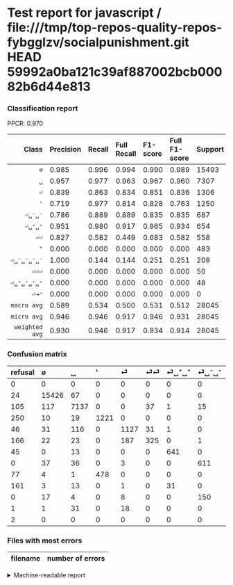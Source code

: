 # Test report for javascript / file:///tmp/top-repos-quality-repos-fybgglzv/socialpunishment.git HEAD 59992a0ba121c39af887002bcb00082b6d44e813

### Classification report

PPCR: 0.970

| Class | Precision | Recall | Full Recall | F1-score | Full F1-score | Support | Full Support | PPCR |
|------:|:----------|:-------|:------------|:---------|:---------|:--------|:-------------|:-----|
| `∅` | 0.985| 0.996| 0.994| 0.990| 0.989| 15493| 15517| 0.998 |
| `␣` | 0.957| 0.977| 0.963| 0.967| 0.960| 7307| 7412| 0.986 |
| `⏎` | 0.839| 0.863| 0.834| 0.851| 0.836| 1306| 1352| 0.966 |
| `'` | 0.719| 0.977| 0.814| 0.828| 0.763| 1250| 1500| 0.833 |
| `⏎␣⁻␣⁻` | 0.786| 0.889| 0.889| 0.835| 0.835| 687| 687| 1.000 |
| `⏎␣⁺␣⁺` | 0.951| 0.980| 0.917| 0.965| 0.934| 654| 699| 0.936 |
| `⏎⏎` | 0.827| 0.582| 0.449| 0.683| 0.582| 558| 724| 0.771 |
| `"` | 0.000| 0.000| 0.000| 0.000| 0.000| 483| 560| 0.863 |
| `⏎␣⁻␣⁻␣⁻␣⁻` | 1.000| 0.144| 0.144| 0.251| 0.251| 209| 209| 1.000 |
| `⏎⏎⏎` | 0.000| 0.000| 0.000| 0.000| 0.000| 50| 51| 0.980 |
| `⏎␣⁺␣⁺␣⁺␣⁺` | 0.000| 0.000| 0.000| 0.000| 0.000| 48| 209| 0.230 |
| `⏎⇥⁺` | 0.000| 0.000| 0.000| 0.000| 0.000| 0| 2| 0.000 |
| `macro avg` | 0.589| 0.534| 0.500| 0.531| 0.512| 28045| 28922| 0.970 |
| `micro avg` | 0.946| 0.946| 0.917| 0.946| 0.931| 28045| 28922| 0.970 |
| `weighted avg` | 0.930| 0.946| 0.917| 0.934| 0.914| 28045| 28922| 0.970 |

### Confusion matrix

|refusal|  ∅| ␣| '| ⏎| ⏎⏎| ⏎␣⁺␣⁺| ⏎␣⁻␣⁻| "| ⏎␣⁺␣⁺␣⁺␣⁺| ⏎␣⁻␣⁻␣⁻␣⁻| ⏎⏎⏎| ⏎⇥⁺| 
|:---|:---|:---|:---|:---|:---|:---|:---|:---|:---|:---|:---|:---|
|0 |0 |0 |0 |0 |0 |0 |0 |0 |0 |0 |0 |0 |
|24 |15426 |67 |0 |0 |0 |0 |0 |0 |0 |0 |0 |0 |
|105 |117 |7137 |0 |0 |37 |1 |15 |0 |0 |0 |0 |0 |
|250 |10 |19 |1221 |0 |0 |0 |0 |0 |0 |0 |0 |0 |
|46 |31 |116 |0 |1127 |31 |1 |0 |0 |0 |0 |0 |0 |
|166 |22 |23 |0 |187 |325 |0 |1 |0 |0 |0 |0 |0 |
|45 |0 |13 |0 |0 |0 |641 |0 |0 |0 |0 |0 |0 |
|0 |37 |36 |0 |3 |0 |0 |611 |0 |0 |0 |0 |0 |
|77 |4 |1 |478 |0 |0 |0 |0 |0 |0 |0 |0 |0 |
|161 |3 |13 |0 |1 |0 |31 |0 |0 |0 |0 |0 |0 |
|0 |17 |4 |0 |8 |0 |0 |150 |0 |0 |30 |0 |0 |
|1 |1 |31 |0 |18 |0 |0 |0 |0 |0 |0 |0 |0 |
|2 |0 |0 |0 |0 |0 |0 |0 |0 |0 |0 |0 |0 |

### Files with most errors

| filename | number of errors|
|:----:|:-----|

<details>
    <summary>Machine-readable report</summary>
```json
{
  "cl_report": {"\"": {"f1-score": 0.0, "precision": 0.0, "recall": 0.0, "support": 483}, "\u0027": {"f1-score": 0.8280773143438455, "precision": 0.7186580341377281, "recall": 0.9768, "support": 1250}, "macro avg": {"f1-score": 0.530828320517197, "precision": 0.5885687493230063, "recall": 0.5339687283547845, "support": 28045}, "micro avg": {"f1-score": 0.9455517917632377, "precision": 0.9455517917632377, "recall": 0.9455517917632377, "support": 28045}, "weighted avg": {"f1-score": 0.9337492983787246, "precision": 0.9295932558749814, "recall": 0.9455517917632377, "support": 28045}, "\u2205": {"f1-score": 0.9900837585443344, "precision": 0.9845545059994895, "recall": 0.9956754663396372, "support": 15493}, "\u23ce": {"f1-score": 0.850566037735849, "precision": 0.8385416666666666, "recall": 0.8629402756508423, "support": 1306}, "\u23ce\u21e5\u207a": {"f1-score": 0.0, "precision": 0.0, "recall": 0.0, "support": 0}, "\u23ce\u23ce": {"f1-score": 0.683491062039958, "precision": 0.8269720101781171, "recall": 0.5824372759856631, "support": 558}, "\u23ce\u23ce\u23ce": {"f1-score": 0.0, "precision": 0.0, "recall": 0.0, "support": 50}, "\u23ce\u2423\u207a\u2423\u207a": {"f1-score": 0.9653614457831325, "precision": 0.9510385756676558, "recall": 0.9801223241590215, "support": 654}, "\u23ce\u2423\u207a\u2423\u207a\u2423\u207a\u2423\u207a": {"f1-score": 0.0, "precision": 0.0, "recall": 0.0, "support": 48}, "\u23ce\u2423\u207b\u2423\u207b": {"f1-score": 0.8346994535519127, "precision": 0.7863577863577863, "recall": 0.8893740902474527, "support": 687}, "\u23ce\u2423\u207b\u2423\u207b\u2423\u207b\u2423\u207b": {"f1-score": 0.2510460251046025, "precision": 1.0, "recall": 0.14354066985645933, "support": 209}, "\u2423": {"f1-score": 0.9666147491027292, "precision": 0.9567024128686327, "recall": 0.9767346380183386, "support": 7307}},
  "cl_report_full": {"\"": {"f1-score": 0.0, "precision": 0.0, "recall": 0.0, "support": 560}, "\u0027": {"f1-score": 0.7633635511097218, "precision": 0.7186580341377281, "recall": 0.814, "support": 1500}, "macro avg": {"f1-score": 0.5124926720406359, "precision": 0.5885687493230063, "recall": 0.5002872881175217, "support": 28922}, "micro avg": {"f1-score": 0.9309951375357665, "precision": 0.9455517917632377, "recall": 0.9168798838254616, "support": 28922}, "weighted avg": {"f1-score": 0.9142018711967532, "precision": 0.9194674447584799, "recall": 0.9168798838254616, "support": 28922}, "\u2205": {"f1-score": 0.9893217893217893, "precision": 0.9845545059994895, "recall": 0.9941354643294451, "support": 15517}, "\u23ce": {"f1-score": 0.836053412462908, "precision": 0.8385416666666666, "recall": 0.8335798816568047, "support": 1352}, "\u23ce\u21e5\u207a": {"f1-score": 0.0, "precision": 0.0, "recall": 0.0, "support": 2}, "\u23ce\u23ce": {"f1-score": 0.5819158460161146, "precision": 0.8269720101781171, "recall": 0.4488950276243094, "support": 724}, "\u23ce\u23ce\u23ce": {"f1-score": 0.0, "precision": 0.0, "recall": 0.0, "support": 51}, "\u23ce\u2423\u207a\u2423\u207a": {"f1-score": 0.9337217771303714, "precision": 0.9510385756676558, "recall": 0.9170243204577968, "support": 699}, "\u23ce\u2423\u207a\u2423\u207a\u2423\u207a\u2423\u207a": {"f1-score": 0.0, "precision": 0.0, "recall": 0.0, "support": 209}, "\u23ce\u2423\u207b\u2423\u207b": {"f1-score": 0.8346994535519127, "precision": 0.7863577863577863, "recall": 0.8893740902474527, "support": 687}, "\u23ce\u2423\u207b\u2423\u207b\u2423\u207b\u2423\u207b": {"f1-score": 0.2510460251046025, "precision": 1.0, "recall": 0.14354066985645933, "support": 209}, "\u2423": {"f1-score": 0.9597902097902098, "precision": 0.9567024128686327, "recall": 0.9628980032379925, "support": 7412}},
  "ppcr": 0.9696770624438144
}
```
</details>
